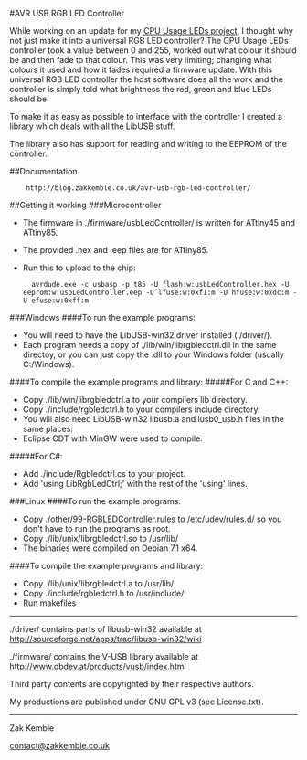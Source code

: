 #AVR USB RGB LED Controller

While working on an update for my <a href="http://blog.zakkemble.co.uk/cpu-usage-leds/" title="CPU Usage LEDs">CPU Usage LEDs project</a>, I thought why not just make it into a universal RGB LED controller? The CPU Usage LEDs controller took a value between 0 and 255, worked out what colour it should be and then fade to that colour. This was very limiting; changing what colours it used and how it fades required a firmware update. With this universal RGB LED controller the host software does all the work and the controller is simply told what brightness the red, green and blue LEDs should be.

To make it as easy as possible to interface with the controller I created a library which deals with all the LibUSB stuff.

The library also has support for reading and writing to the EEPROM of the controller.


##Documentation

		http://blog.zakkemble.co.uk/avr-usb-rgb-led-controller/

##Getting it working
###Microcontroller
- The firmware in ./firmware/usbLedController/ is written for ATtiny45 and ATtiny85.
- The provided .hex and .eep files are for ATtiny85.
- Run this to upload to the chip:

		avrdude.exe -c usbasp -p t85 -U flash:w:usbLedController.hex -U eeprom:w:usbLedController.eep -U lfuse:w:0xf1:m -U hfuse:w:0xdc:m -U efuse:w:0xff:m

###Windows
####To run the example programs:
- You will need to have the LibUSB-win32 driver installed (./driver/).
- Each program needs a copy of ./lib/win/librgbledctrl.dll in the same directoy, or you can just copy the .dll to your Windows folder (usually C:/Windows).

####To compile the example programs and library:
#####For C and C++:
- Copy ./lib/win/librgbledctrl.a to your compilers lib directory.
- Copy ./include/rgbledctrl.h to your compilers include directory.
- You will also need LibUSB-win32 libusb.a and lusb0_usb.h files in the same places.
- Eclipse CDT with MinGW were used to compile.

#####For C#:
- Add ./include/Rgbledctrl.cs to your project.
- Add 'using LibRgbLedCtrl;' with the rest of the 'using' lines.

###Linux
####To run the example programs:
- Copy ./other/99-RGBLEDController.rules to /etc/udev/rules.d/ so you don't have to run the programs as root.
- Copy ./lib/unix/librgbledctrl.so to /usr/lib/
- The binaries were compiled on Debian 7.1 x64.

####To compile the example programs and library:
- Copy ./lib/unix/librgbledctrl.a to /usr/lib/
- Copy ./include/rgbledctrl.h to /usr/include/
- Run makefiles

--------

./driver/ contains parts of libusb-win32 available at http://sourceforge.net/apps/trac/libusb-win32/wiki

./firmware/ contains the V-USB library available at http://www.obdev.at/products/vusb/index.html

Third party contents are copyrighted by their respective authors.

My productions are published under GNU GPL v3 (see License.txt).

--------

Zak Kemble

contact@zakkemble.co.uk